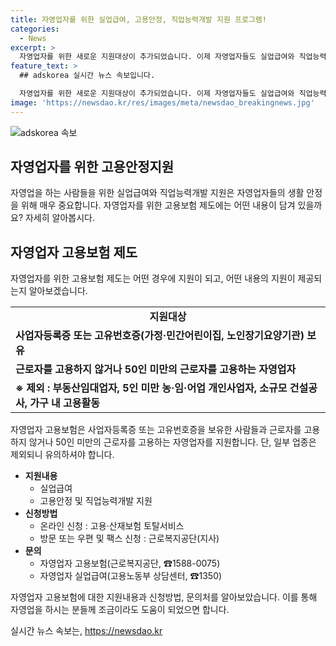 ```yaml
---
title: 자영업자를 위한 실업급여, 고용안정, 직업능력개발 지원 프로그램!
categories:
  - News
excerpt: >
  자영업자를 위한 새로운 지원대상이 추가되었습니다. 이제 자영업자들도 실업급여와 직업능력개발을 받을 수 있게 되었어요. 사업자등록증을 갖고 있는 자영업자들 중 근로자 50명 미만을 고용한 경우 지원을 받을 수 있습니다. 지원 내용은 실업급여와 고용안정, 직업능력개발 등이며, 온라인 및 방문 신청이 가능합니다. 자세한 사항은 근로복지공단 및 고용노동부로 문의하시면 됩니다.
feature_text: >
  ## adskorea 실시간 뉴스 속보입니다.

  자영업자를 위한 새로운 지원대상이 추가되었습니다. 이제 자영업자들도 실업급여와 직업능력개발을 받을 수 있게 되었어요. 사업자등록증을 갖고 있는 자영업자들 중 근로자 50명 미만을 고용한 경우 지원을 받을 수 있습니다. 지원 내용은 실업급여와 고용안정, 직업능력개발 등이며, 온라인 및 방문 신청이 가능합니다. 자세한 사항은 근로복지공단 및 고용노동부로 문의하시면 됩니다.
image: 'https://newsdao.kr/res/images/meta/newsdao_breakingnews.jpg'
---
```


<p><img src="https://newsdao.kr/res/images/meta/newsdao_breakingnews.jpg" alt="adskorea 속보" /></p>

<h2 data-ke-size="size26">자영업자를 위한 고용안정지원</h2>

<p data-ke-size="size16">자영업을 하는 사람들을 위한 실업급여와 직업능력개발 지원은 자영업자들의 생활 안정을 위해 매우 중요합니다. 자영업자를 위한 고용보험 제도에는 어떤 내용이 담겨 있을까요? 자세히 알아봅시다.</p>

<h2 data-ke-size="size24">자영업자 고용보험 제도</h2>

<p data-ke-size="size16">자영업자를 위한 고용보험 제도는 어떤 경우에 지원이 되고, 어떤 내용의 지원이 제공되는지 알아보겠습니다.</p>

<table>
    <tr>
        <td style="text-align: center; height: 17px;"><b>지원대상</b></td>
    </tr>
    <tr>
        <td><b>사업자등록증 또는 고유번호증(가정·민간어린이집, 노인장기요양기관) 보유</b></td>
    </tr>
    <tr>
        <td><b>근로자를 고용하지 않거나 50인 미만의 근로자를 고용하는 자영업자</b></td>
    </tr>
    <tr>
        <td><b>※ 제외 : 부동산임대업자, 5인 미만 농·임·어업 개인사업자, 소규모 건설공사, 가구 내 고용활동</b></td>
    </tr>
</table>

<p data-ke-size="size16">자영업자 고용보험은 사업자등록증 또는 고유번호증을 보유한 사람들과 근로자를 고용하지 않거나 50인 미만의 근로자를 고용하는 자영업자를 지원합니다. 단, 일부 업종은 제외되니 유의하셔야 합니다.</p>

<ul>
    <li><b>지원내용</b>
        <ul>
            <li>실업급여</li>
            <li>고용안정 및 직업능력개발 지원</li>
        </ul>
    </li>
    <li><b>신청방법</b>
        <ul>
            <li>온라인 신청 : 고용·산재보험 토탈서비스</li>
            <li>방문 또는 우편 및 팩스 신청 : 근로복지공단(지사)</li>
        </ul>
    </li>
    <li><b>문의</b>
        <ul>
            <li>자영업자 고용보험(근로복지공단, ☎1588-0075)</li>
            <li>자영업자 실업급여(고용노동부 상담센터, ☎1350)</li>
        </ul>
    </li>
</ul>

<p data-ke-size="size16">자영업자 고용보험에 대한 지원내용과 신청방법, 문의처를 알아보았습니다. 이를 통해 자영업을 하시는 분들께 조금이라도 도움이 되었으면 합니다.</p>
실시간 뉴스 속보는, <a href="https://newsdao.kr" rel="dofollow">https://newsdao.kr</a>


